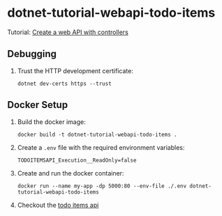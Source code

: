 # dotnet-tutorial-webapi-todo-items

Tutorial: [Create a web API with controllers](https://docs.microsoft.com/en-us/aspnet/core/tutorials/first-web-api?view=aspnetcore-6.0&tabs=visual-studio-code)

## Debugging

1. Trust the HTTP development certificate:

    `dotnet dev-certs https --trust`


## Docker Setup

1. Build the docker image:

    `docker build -t dotnet-tutorial-webapi-todo-items .`

1. Create a `.env` file with the required environment variables:

    ```
    TODOITEMSAPI_Execution__ReadOnly=false
    ```

1. Create and run the docker container:

    `docker run --name my-app -dp 5000:80 --env-file ./.env dotnet-tutorial-webapi-todo-items`

1. Checkout the [todo items api](http://localhost:5000/api/todoitems)
